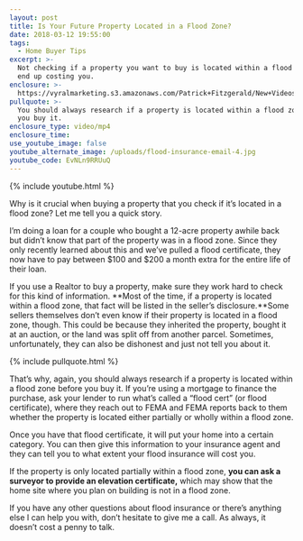 ```yaml
---
layout: post
title: Is Your Future Property Located in a Flood Zone?
date: 2018-03-12 19:55:00
tags:
  - Home Buyer Tips
excerpt: >-
  Not checking if a property you want to buy is located within a flood zone can
  end up costing you.
enclosure: >-
  https://vyralmarketing.s3.amazonaws.com/Patrick+Fitzgerald/New+Videos/The+VA+Loan+Guy-+Is+Your+Future+Property+Located+in+a+Flood+Zone.mp4
pullquote: >-
  You should always research if a property is located within a flood zone before
  you buy it.
enclosure_type: video/mp4
enclosure_time:
use_youtube_image: false
youtube_alternate_image: /uploads/flood-insurance-email-4.jpg
youtube_code: EvNLn9RRUuQ
---
```


{% include youtube.html %}

Why is it crucial when buying a property that you check if it’s located in a flood zone? Let me tell you a quick story.

I’m doing a loan for a couple who bought a 12-acre property awhile back but didn’t know that part of the property was in a flood zone. Since they only recently learned about this and we’ve pulled a flood certificate, they now have to pay between $100 and $200 a month extra for the entire life of their loan.

If you use a Realtor to buy a property, make sure they work hard to check for this kind of information. **Most of the time, if a property is located within a flood zone, that fact will be listed in the seller’s disclosure.**Some sellers themselves don’t even know if their property is located in a flood zone, though. This could be because they inherited the property, bought it at an auction, or the land was split off from another parcel. Sometimes, unfortunately, they can also be dishonest and just not tell you about it.

{% include pullquote.html %}

That’s why, again, you should always research if a property is located within a flood zone before you buy it. If you’re using a mortgage to finance the purchase, ask your lender to run what’s called a “flood cert” (or flood certificate), where they reach out to FEMA and FEMA reports back to them whether the property is located either partially or wholly within a flood zone.

Once you have that flood certificate, it will put your home into a certain category. You can then give this information to your insurance agent and they can tell you to what extent your flood insurance will cost you.

If the property is only located partially within a flood zone, **you can ask a surveyor to provide an elevation certificate,** which may show that the home site where you plan on building is not in a flood zone.

If you have any other questions about flood insurance or there’s anything else I can help you with, don’t hesitate to give me a call. As always, it doesn’t cost a penny to talk.